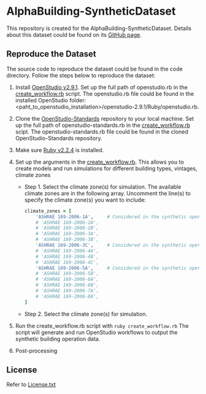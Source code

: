# AlphaBuilding-SyntheticDataset

This repository is created for the AlphaBuilding-SyntheticDataset. Details about this dataset could be found on its [GitHub page](https://lbnl-eta.github.io/AlphaBuilding-SyntheticDataset/).

## Reproduce the Dataset
The source code to reproduce the dataset could be found in the code directory. Follow the steps below to reproduce the dataset:
1. Install [OpenStudio v2.9.1](https://github.com/NREL/OpenStudio/releases/tag/v2.9.1). 
Set up the full path of openstudio.rb in the [create_workflow.rb](https://github.com/LBNL-ETA/AlphaBuilding-SyntheticDataset/blob/8e975cce0113b1c39a5579a02c53adda7e32f8f5/code/create_workflow.rb#L3) script. 
The openstudio.rb file could be found in the installed OpenStudio folder: <paht_to_openstudio_installation>/openstudio-2.9.1/Ruby/openstudio.rb.

2. Clone the [OpenStudio-Standards](https://github.com/NREL/openstudio-standards) repository to your local machine. Set up the full path of openstudio-standards.rb in the [create_workflow.rb](https://github.com/LBNL-ETA/AlphaBuilding-SyntheticDataset/blob/8e975cce0113b1c39a5579a02c53adda7e32f8f5/code/create_workflow.rb#L4) scipt. The openstudio-standards.rb file could be found in the cloned OpenStudio-Standards repository.

3. Make sure [Ruby v2.2.4](https://www.ruby-lang.org/en/downloads/) is installed.

4. Set up the arguments in the [create_workflow.rb](https://github.com/LBNL-ETA/AlphaBuilding-SyntheticDataset/blob/8e975cce0113b1c39a5579a02c53adda7e32f8f5/code/create_workflow.rb#L340-L362).
This allows you to create models and run simulations for different building types, vintages, climate zones
    * Step 1. Select the climate zone(s) for simulation. The available climate zones are in the following array. 
    Uncomment the line(s) to specify the climate zone(s) you want to include:
        
        ```ruby
        climate_zones = [
            'ASHRAE 169-2006-1A',     # Considered in the synthetic operatin dataset
            # 'ASHRAE 169-2006-2A',
            # 'ASHRAE 169-2006-2B',
            # 'ASHRAE 169-2006-3A',
            # 'ASHRAE 169-2006-3B',
            'ASHRAE 169-2006-3C',     # Considered in the synthetic operatin dataset
            # 'ASHRAE 169-2006-4A',
            # 'ASHRAE 169-2006-4B',
            # 'ASHRAE 169-2006-4C',
            'ASHRAE 169-2006-5A',     # Considered in the synthetic operatin dataset
            # 'ASHRAE 169-2006-5B',
            # 'ASHRAE 169-2006-6A',
            # 'ASHRAE 169-2006-6B',
            # 'ASHRAE 169-2006-7A',
            # 'ASHRAE 169-2006-8A',
        ]
        ```
    * Step 2. Select the climate zone(s) for simulation.
    

5. Run the create_workflow.rb script with ```ruby create_workflow.rb``` The script will generate and run OpenStudio workflows to output the synthetic building operation data.

6. Post-processing

## License
Refer to [License.txt](https://github.com/LBNL-ETA/AlphaBuilding-SyntheticDataset/blob/master/License.txt)